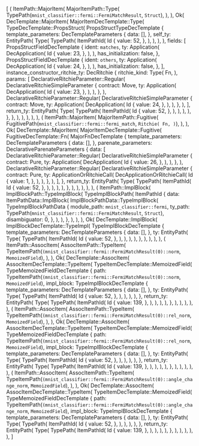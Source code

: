 [
    (
        ItemPath::MajorItem(
            MajorItemPath::Type(
                TypePath(`mnist_classifier::fermi::FermiMatchResult`, `Struct`),
            ),
        ),
        Ok(
            DecTemplate::MajorItem(
                MajorItemDecTemplate::Type(
                    TypeDecTemplate::PropsStruct(
                        PropsStructTypeDecTemplate {
                            template_parameters: DecTemplateParameters {
                                data: [],
                            },
                            self_ty: EntityPath(
                                Type(
                                    TypePath(
                                        ItemPathId(
                                            Id {
                                                value: 52,
                                            },
                                        ),
                                    ),
                                ),
                            ),
                            fields: [
                                PropsStructFieldDecTemplate {
                                    ident: `matches`,
                                    ty: Application(
                                        DecApplication(
                                            Id {
                                                value: 23,
                                            },
                                        ),
                                    ),
                                    has_initialization: false,
                                },
                                PropsStructFieldDecTemplate {
                                    ident: `others`,
                                    ty: Application(
                                        DecApplication(
                                            Id {
                                                value: 24,
                                            },
                                        ),
                                    ),
                                    has_initialization: false,
                                },
                            ],
                            instance_constructor_ritchie_ty: DecRitchie {
                                ritchie_kind: Type(
                                    Fn,
                                ),
                                params: [
                                    DeclarativeRitchieParameter::Regular(
                                        DeclarativeRitchieSimpleParameter {
                                            contract: Move,
                                            ty: Application(
                                                DecApplication(
                                                    Id {
                                                        value: 23,
                                                    },
                                                ),
                                            ),
                                        },
                                    ),
                                    DeclarativeRitchieParameter::Regular(
                                        DeclarativeRitchieSimpleParameter {
                                            contract: Move,
                                            ty: Application(
                                                DecApplication(
                                                    Id {
                                                        value: 24,
                                                    },
                                                ),
                                            ),
                                        },
                                    ),
                                ],
                                return_ty: EntityPath(
                                    Type(
                                        TypePath(
                                            ItemPathId(
                                                Id {
                                                    value: 52,
                                                },
                                            ),
                                        ),
                                    ),
                                ),
                            },
                        },
                    ),
                ),
            ),
        ),
    ),
    (
        ItemPath::MajorItem(
            MajorItemPath::Fugitive(
                FugitivePath(`mnist_classifier::fermi::fermi_match`, `Ritchie(
                    Fn,
                )`),
            ),
        ),
        Ok(
            DecTemplate::MajorItem(
                MajorItemDecTemplate::Fugitive(
                    FugitiveDecTemplate::Fn(
                        MajorFnDecTemplate {
                            template_parameters: DecTemplateParameters {
                                data: [],
                            },
                            parenate_parameters: DeclarativeParenateParameters {
                                data: [
                                    DeclarativeRitchieParameter::Regular(
                                        DeclarativeRitchieSimpleParameter {
                                            contract: Pure,
                                            ty: Application(
                                                DecApplication(
                                                    Id {
                                                        value: 26,
                                                    },
                                                ),
                                            ),
                                        },
                                    ),
                                    DeclarativeRitchieParameter::Regular(
                                        DeclarativeRitchieSimpleParameter {
                                            contract: Pure,
                                            ty: ApplicationOrRitchieCall(
                                                DecApplicationOrRitchieCall(
                                                    Id {
                                                        value: 1,
                                                    },
                                                ),
                                            ),
                                        },
                                    ),
                                ],
                            },
                            return_ty: EntityPath(
                                Type(
                                    TypePath(
                                        ItemPathId(
                                            Id {
                                                value: 52,
                                            },
                                        ),
                                    ),
                                ),
                            ),
                        },
                    ),
                ),
            ),
        ),
    ),
    (
        ItemPath::ImplBlock(
            ImplBlockPath::TypeImplBlock(
                TypeImplBlockPath(
                    ItemPathId {
                        data: ItemPathData::ImplBlock(
                            ImplBlockPathData::TypeImplBlock(
                                TypeImplBlockPathData {
                                    module_path: `mnist_classifier::fermi`,
                                    ty_path: TypePath(`mnist_classifier::fermi::FermiMatchResult`, `Struct`),
                                    disambiguator: 0,
                                },
                            ),
                        ),
                    },
                ),
            ),
        ),
        Ok(
            DecTemplate::ImplBlock(
                ImplBlockDecTemplate::TypeImpl(
                    TypeImplBlockDecTemplate {
                        template_parameters: DecTemplateParameters {
                            data: [],
                        },
                        ty: EntityPath(
                            Type(
                                TypePath(
                                    ItemPathId(
                                        Id {
                                            value: 52,
                                        },
                                    ),
                                ),
                            ),
                        ),
                    },
                ),
            ),
        ),
    ),
    (
        ItemPath::AssocItem(
            AssocItemPath::TypeItem(
                TypeItemPath(`(mnist_classifier::fermi::FermiMatchResult(0)::norm`, `MemoizedField`),
            ),
        ),
        Ok(
            DecTemplate::AssocItem(
                AssocItemDecTemplate::TypeItem(
                    TypeItemDecTemplate::MemoizedField(
                        TypeMemoizedFieldDecTemplate {
                            path: TypeItemPath(`(mnist_classifier::fermi::FermiMatchResult(0)::norm`, `MemoizedField`),
                            impl_block: TypeImplBlockDecTemplate {
                                template_parameters: DecTemplateParameters {
                                    data: [],
                                },
                                ty: EntityPath(
                                    Type(
                                        TypePath(
                                            ItemPathId(
                                                Id {
                                                    value: 52,
                                                },
                                            ),
                                        ),
                                    ),
                                ),
                            },
                            return_ty: EntityPath(
                                Type(
                                    TypePath(
                                        ItemPathId(
                                            Id {
                                                value: 139,
                                            },
                                        ),
                                    ),
                                ),
                            ),
                        },
                    ),
                ),
            ),
        ),
    ),
    (
        ItemPath::AssocItem(
            AssocItemPath::TypeItem(
                TypeItemPath(`(mnist_classifier::fermi::FermiMatchResult(0)::rel_norm`, `MemoizedField`),
            ),
        ),
        Ok(
            DecTemplate::AssocItem(
                AssocItemDecTemplate::TypeItem(
                    TypeItemDecTemplate::MemoizedField(
                        TypeMemoizedFieldDecTemplate {
                            path: TypeItemPath(`(mnist_classifier::fermi::FermiMatchResult(0)::rel_norm`, `MemoizedField`),
                            impl_block: TypeImplBlockDecTemplate {
                                template_parameters: DecTemplateParameters {
                                    data: [],
                                },
                                ty: EntityPath(
                                    Type(
                                        TypePath(
                                            ItemPathId(
                                                Id {
                                                    value: 52,
                                                },
                                            ),
                                        ),
                                    ),
                                ),
                            },
                            return_ty: EntityPath(
                                Type(
                                    TypePath(
                                        ItemPathId(
                                            Id {
                                                value: 139,
                                            },
                                        ),
                                    ),
                                ),
                            ),
                        },
                    ),
                ),
            ),
        ),
    ),
    (
        ItemPath::AssocItem(
            AssocItemPath::TypeItem(
                TypeItemPath(`(mnist_classifier::fermi::FermiMatchResult(0)::angle_change_norm`, `MemoizedField`),
            ),
        ),
        Ok(
            DecTemplate::AssocItem(
                AssocItemDecTemplate::TypeItem(
                    TypeItemDecTemplate::MemoizedField(
                        TypeMemoizedFieldDecTemplate {
                            path: TypeItemPath(`(mnist_classifier::fermi::FermiMatchResult(0)::angle_change_norm`, `MemoizedField`),
                            impl_block: TypeImplBlockDecTemplate {
                                template_parameters: DecTemplateParameters {
                                    data: [],
                                },
                                ty: EntityPath(
                                    Type(
                                        TypePath(
                                            ItemPathId(
                                                Id {
                                                    value: 52,
                                                },
                                            ),
                                        ),
                                    ),
                                ),
                            },
                            return_ty: EntityPath(
                                Type(
                                    TypePath(
                                        ItemPathId(
                                            Id {
                                                value: 139,
                                            },
                                        ),
                                    ),
                                ),
                            ),
                        },
                    ),
                ),
            ),
        ),
    ),
]